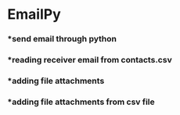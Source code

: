 # EmailPy
### *send email through python
### *reading receiver email from contacts.csv
### *adding file attachments
### *adding file attachments from csv file
